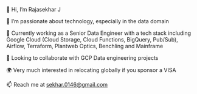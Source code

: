 👋 Hi, I’m Rajasekhar J

👀 I’m passionate about technology, especially in the data domain

🌱 Currently working as a Senior Data Engineer with a tech stack including Google Cloud (Cloud Storage, Cloud Functions, BigQuery, Pub/Sub), Airflow, Terraform, Plantweb Optics, Benchling and Mainframe

💞️ Looking to collaborate with GCP Data engineering projects

🌍 Very much interested in relocating globally if you sponsor a VISA

📫 Reach me at sekhar.0146@gmail.com
<!---
sekhar0146/sekhar0146 is a ✨ special ✨ repository because its `README.md` (this file) appears on your GitHub profile.
You can click the Preview link to take a look at your changes.
--->
